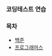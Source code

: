 ### 코딩테스트 연습



### 목차
* [백준](https://github.com/gerherh/Algorithm/tree/main/%EB%B0%B1%EC%A4%80)
* [프로그래머스](https://github.com/gerherh/Algorithm/tree/main/%ED%94%84%EB%A1%9C%EA%B7%B8%EB%9E%98%EB%A8%B8%EC%8A%A4)
